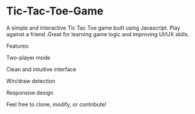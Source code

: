 # Tic-Tac-Toe-Game
A simple and interactive Tic Tac Toe game built using Javascript. Play against a friend .Great for learning game logic and improving UI/UX skills.

Features:

Two-player mode

Clean and intuitive interface

Win/draw detection

Responsive design

Feel free to clone, modify, or contribute!

